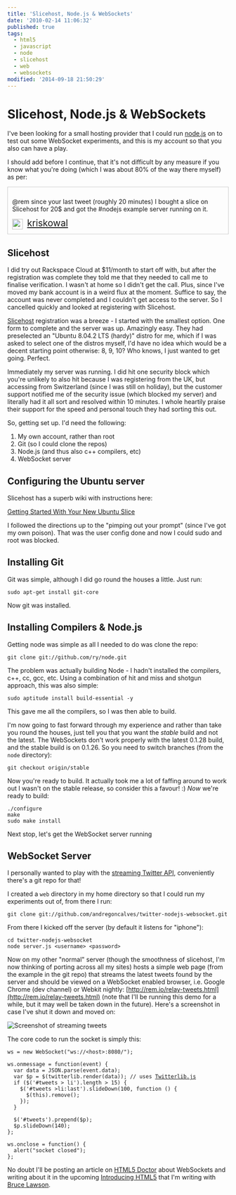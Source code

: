 ```yaml
---
title: 'Slicehost, Node.js & WebSockets'
date: '2010-02-14 11:06:32'
published: true
tags:
  - html5
  - javascript
  - node
  - slicehost
  - web
  - websockets
modified: '2014-09-18 21:50:29'
---
```

# Slicehost, Node.js & WebSockets

I've been looking for a small hosting provider that I could run [node.js](http://nodejs.org) on to test out some WebSocket experiments, and this is my account so that you also can have a play.

<!--more-->
I should add before I continue, that it's not difficult by any measure if you know what you're doing (which I was about 80% of the way there myself) as per:

<div class="tweet" style="border: 1px solid #ccc; padding: 10px;">
  <p>@rem since your last tweet (roughly 20 minutes) I bought a slice on Slicehost for 20$ and got the #nodejs example server running on it.</p>
  <div class="source">
    <p style="margin: 0; line-height: 20px;"><img style="padding-right: 10px; vertical-align: top;" width="24px" src="https://twivatar.glitch.me/kriskowal"><a href="http://twitter.com/kriskowal/status/9075436737" style="font-size: 150%;">kriskowal</a></p>
  </div>
</div>

## Slicehost

I did try out Rackspace Cloud at $11/month to start off with, but after the registration was complete they told me that they needed to call me to finalise verification. I wasn't at home so I didn't get the call. Plus, since I've moved my bank account is in a weird flux at the moment. Suffice to say, the account was never completed and I couldn't get access to the server. So I cancelled quickly and looked at registering with Slicehost.

[Slicehost](http://www.slicehost.com/) registration was a breeze - I started with the smallest option. One form to complete and the server was up. Amazingly easy. They had preselected an "Ubuntu 8.04.2 LTS (hardy)" distro for me, which if I was asked to select one of the distros myself, I'd have no idea which would be a decent starting point otherwise: 8, 9, 10? Who knows, I just wanted to get going. Perfect.

Immediately my server was running. I did hit one security block which you're unlikely to also hit because I was registering from the UK, but accessing from Switzerland (since I was still on holiday), but the customer support notified me of the security issue (which blocked my server) and literally had it all sort and resolved within 10 minutes. I whole heartily praise their support for the speed and personal touch they had sorting this out.

So, getting set up. I'd need the following:

1. My own account, rather than root
2. Git (so I could clone the repos)
3. Node.js (and thus also c++ compilers, etc)
4. WebSocket server

## Configuring the Ubuntu server

Slicehost has a superb wiki with instructions here:

[Getting Started With Your New Ubuntu Slice](http://wiki.slicehost.com/doku.php?id=get_started_with_your_new_ubuntu_slice)

I followed the directions up to the "pimping out your prompt" (since I've got my own poison). That was the user config done and now I could sudo and root was blocked.

## Installing Git

Git was simple, although I did go round the houses a little. Just run:

<pre><code>sudo apt-get install git-core</code></pre>

Now git was installed.

## Installing Compilers & Node.js

Getting node was simple as all I needed to do was clone the repo:

<pre><code>git clone git://github.com/ry/node.git</code></pre>

The problem was actually building Node - I hadn't installed the compilers, c++, cc, gcc, etc. Using a combination of hit and miss and shotgun approach, this was also simple:

<pre><code>sudo aptitude install build-essential -y</code></pre>

This gave me all the compilers, so I was then able to build.

I'm now going to fast forward through my experience and rather than take you round the houses, just tell you that you want the *stable* build and not the latest.  The WebSockets don't work properly with the latest 0.1.28 build, and the stable build is on 0.1.26. So you need to switch branches (from the <code>node</code> directory):

<pre><code>git checkout origin/stable</code></pre>

Now you're ready to build. It actually took me a lot of faffing around to work out I wasn't on the stable release, so consider this a favour! :) *Now* we're ready to build:

<pre><code>./configure
make
sudo make install</code></pre>

Next stop, let's get the WebSocket server running

## WebSocket Server

I personally wanted to play with the <a href="http://apiwiki.twitter.com/Streaming-API-Documentation" title="Twitter API Wiki / Streaming API Documentation">streaming Twitter API</a>, conveniently there's a git repo for that!

I created a <code>web</code> directory in my home directory so that I could run my experiments out of, from there I run:

<pre><code>git clone git://github.com/andregoncalves/twitter-nodejs-websocket.git</code></pre>

From there I kicked off the server (by default it listens for "iphone"):

<pre><code>cd twitter-nodejs-websocket
node server.js &lt;username&gt; &lt;password&gt;</code></pre>

Now on my other "normal" server (though the smoothness of slicehost, I'm now thinking of porting across all my sites) hosts a simple web page (from the example in the git repo) that streams the latest tweets found by the server and should be viewed on a WebSocket enabled browser, i.e. Google Chrome (dev channel) or Webkit nightly: [http://rem.io/relay-tweets.html](http://rem.io/relay-tweets.html) (note that I'll be running this demo for a while, but it may well be taken down in the future). Here's a screenshot in case I've shut it down and moved on:

![Screenshot of streaming tweets](/images/twitter-stream.png "Screenshot of streaming tweets")

The core code to run the socket is simply this:

<pre><code>ws = new WebSocket("ws://&lt;host&gt;:8080/");

ws.onmessage = function(event) {
  var data = JSON.parse(event.data);
  var $p = $(twitterlib.render(data)); // uses <a href="http://github.com/remy/twitterlib">Twitterlib.js</a>
  if ($('#tweets > li').length > 15) {
    $('#tweets >li:last').slideDown(100, function () {
      $(this).remove();
    });
  }

  $('#tweets').prepend($p);
  $p.slideDown(140);
};

ws.onclose = function() {
  alert("socket closed");
};</code></pre>

No doubt I'll be posting an article on <a href="http://html5doctor.com/" title="HTML5 Doctor, helping you implement HTML5 today">HTML5 Doctor</a> about WebSockets and writing about it in the upcoming [Introducing HTML5](http://www.amazon.com/Introducing-HTML-Voices-That-Matter/dp/0321687299) that I'm writing with <a href="http://www.brucelawson.co.uk/" title="Bruce Lawson&#8217;s  personal site">Bruce Lawson</a>.
